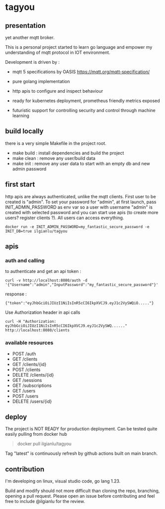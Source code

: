 # tagyou

## presentation

yet another mqtt broker.

This is a personal project started to learn go language and empower my understanding of mqtt protocol in IOT environment.

Development is driven by :
* mqtt 5 specifications by OASIS
  https://mqtt.org/mqtt-specification/ 

* pure golang implementation

* http apis to configure and inspect behaviour

* ready for kubernetes deployment, prometheus friendly metrics exposed

* futuristic support for controlling security and control through machine learning

## build locally
there is a very simple Makefile in the project root.

* make build : install dependencies and build the project
* make clean : remove any user/build data
* make init : remove any user data to start with an empty db and new admin password

## first start
http apis are always authenticated, unlike the mqtt clients. First user to be created is "admin".
To set your password for "admin", at first launch, pass INIT_ADMIN_PASSWORD as env var so a user with username "admin" is created with selected password and you can start use apis (to create more users? register clients ?). All users can access everything.

```
docker run -e INIT_ADMIN_PASSWORD=my_fantastic_secure_password -e INIT_DB=true ilgianlu/tagyou
```

## apis

### auth and calling

to authenticate and get an api token :

```
curl -v http://localhost:8080/auth -d '{"Username":"admin","InputPassword":"my_fantastic_secure_password"}'
```

response :

```
{"token":"eyJhbGciOiJIUzI1NiIsInR5cCI6IkpXVCJ9.eyJ1c2VySWQiO....."}
```

Use Authorization header in api calls

```
curl -H "Authorization: eyJhbGciOiJIUzI1NiIsInR5cCI6IkpXVCJ9.eyJ1c2VySWQ......" http://localhost:8080/clients
```

### available resources
* POST /auth
* GET /clients
* GET /clients/{id}
* POST /clients
* DELETE /clients/{id}
* GET /sessions
* GET /subscriptions
* GET /users
* POST /users
* DELETE /users/{id}

## deploy

The project is NOT READY for production deployment.
Can be tested quite easily pulling from docker hub

> docker pull ilgianlu/tagyou

Tag "latest" is continuously refresh by github actions built on main branch.

## contribution

I'm developing on linux, visual studio code, go lang 1.23.

Build and modify should not more difficult than cloning the repo, branching, opening a pull request. Please open an issue before contributing and feel free to include @ilgianlu
for the review.
